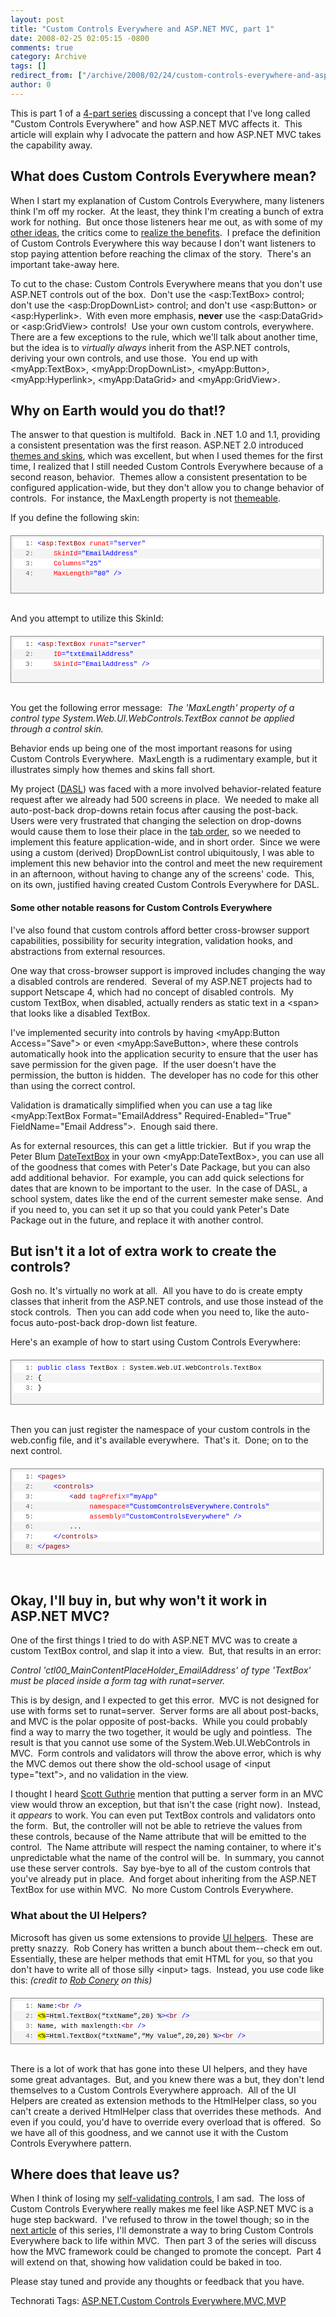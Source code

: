 ```yaml
---
layout: post
title: "Custom Controls Everywhere and ASP.NET MVC, part 1"
date: 2008-02-25 02:05:15 -0800
comments: true
category: Archive
tags: []
redirect_from: ["/archive/2008/02/24/custom-controls-everywhere-and-asp.net-mvc-part-1.aspx/"]
author: 0
---
```

<!-- more -->
<p>This is part 1 of a <a href="http://blog.jeffhandley.com/archive/2008/02/13/custom-controls-everywhere-and-asp.net-mvc-part-0.aspx">4-part series</a> discussing a concept that I've long called "Custom Controls Everywhere" and how ASP.NET MVC affects it.  This article will explain why I advocate the pattern and how ASP.NET MVC takes the capability away.</p>
<h2>What does Custom Controls Everywhere mean?</h2>
<p>When I start my explanation of Custom Controls Everywhere, many listeners think I'm off my rocker.  At the least, they think I'm creating a bunch of extra work for nothing.  But once those listeners hear me out, as with some of my <a href="http://blog.jeffhandley.com/archive/2007/11/19/criticism-of-my-extended-mvp-pattern.aspx">other ideas</a>, the critics come to <a href="http://blog.jeffhandley.com/archive/2008/01/15/extended-mvp-pattern---domain-validation.aspx#110">realize the benefits</a>.  I preface the definition of Custom Controls Everywhere this way because I don't want listeners to stop paying attention before reaching the climax of the story.  There's an important take-away here.</p>
<p>To cut to the chase: Custom Controls Everywhere means that you don't use ASP.NET controls out of the box.  Don't use the &lt;asp:TextBox&gt; control; don't use the &lt;asp:DropDownList&gt; control; and don't use &lt;asp:Button&gt; or &lt;asp:Hyperlink&gt;.  With even more emphasis, <strong>never</strong> use the &lt;asp:DataGrid&gt; or &lt;asp:GridView&gt; controls!  Use your own custom controls, everywhere.  There are a few exceptions to the rule, which we'll talk about another time, but the idea is to <em>virtually always</em> inherit from the ASP.NET controls, deriving your own controls, and use those.  You end up with &lt;myApp:TextBox&gt;, &lt;myApp:DropDownList&gt;, &lt;myApp:Button&gt;, &lt;myApp:Hyperlink&gt;, &lt;myApp:DataGrid&gt; and &lt;myApp:GridView&gt;.</p>
<h2>Why on Earth would you do that!?</h2>
<p>The answer to that question is multifold.  Back in .NET 1.0 and 1.1, providing a consistent presentation was the first reason. ASP.NET 2.0 introduced <a href="http://msdn2.microsoft.com/en-us/library/ykzx33wh(VS.80).aspx">themes and skins</a>, which was excellent, but when I used themes for the first time, I realized that I still needed Custom Controls Everywhere because of a second reason, behavior.  Themes allow a consistent presentation to be configured application-wide, but they don't allow you to change behavior of controls.  For instance, the MaxLength property is not <a href="http://msdn2.microsoft.com/en-us/library/system.web.ui.themeableattribute(VS.80).aspx">themeable</a>.</p>
<p>If you define the following skin:</p>
<div style="BORDER-RIGHT: gray 1px solid; PADDING-RIGHT: 4px; BORDER-TOP: gray 1px solid; PADDING-LEFT: 4px; FONT-SIZE: 8pt; PADDING-BOTTOM: 4px; MARGIN: 20px 0px 10px; OVERFLOW: auto; BORDER-LEFT: gray 1px solid; WIDTH: 97.5%; CURSOR: text; MAX-HEIGHT: 200px; LINE-HEIGHT: 12pt; PADDING-TOP: 4px; BORDER-BOTTOM: gray 1px solid; FONT-FAMILY: consolas, 'Courier New', courier, monospace; HEIGHT: 83px; BACKGROUND-COLOR: #f4f4f4">
<div style="PADDING-RIGHT: 0px; PADDING-LEFT: 0px; FONT-SIZE: 8pt; PADDING-BOTTOM: 0px; OVERFLOW: visible; WIDTH: 100%; COLOR: black; BORDER-TOP-STYLE: none; LINE-HEIGHT: 12pt; PADDING-TOP: 0px; FONT-FAMILY: consolas, 'Courier New', courier, monospace; BORDER-RIGHT-STYLE: none; BORDER-LEFT-STYLE: none; BACKGROUND-COLOR: #f4f4f4; BORDER-BOTTOM-STYLE: none">
<pre style="PADDING-RIGHT: 0px; PADDING-LEFT: 0px; FONT-SIZE: 8pt; PADDING-BOTTOM: 0px; MARGIN: 0em; OVERFLOW: visible; WIDTH: 100%; COLOR: black; BORDER-TOP-STYLE: none; LINE-HEIGHT: 12pt; PADDING-TOP: 0px; FONT-FAMILY: consolas, 'Courier New', courier, monospace; BORDER-RIGHT-STYLE: none; BORDER-LEFT-STYLE: none; BACKGROUND-COLOR: white; BORDER-BOTTOM-STYLE: none"><span style="COLOR: #606060">   1:</span> <span style="COLOR: #0000ff">&lt;</span><span style="COLOR: #800000">asp:TextBox</span> <span style="COLOR: #ff0000">runat</span><span style="COLOR: #0000ff">="server"</span></pre>
<pre style="PADDING-RIGHT: 0px; PADDING-LEFT: 0px; FONT-SIZE: 8pt; PADDING-BOTTOM: 0px; MARGIN: 0em; OVERFLOW: visible; WIDTH: 100%; COLOR: black; BORDER-TOP-STYLE: none; LINE-HEIGHT: 12pt; PADDING-TOP: 0px; FONT-FAMILY: consolas, 'Courier New', courier, monospace; BORDER-RIGHT-STYLE: none; BORDER-LEFT-STYLE: none; BACKGROUND-COLOR: #f4f4f4; BORDER-BOTTOM-STYLE: none"><span style="COLOR: #606060">   2:</span>     <span style="COLOR: #ff0000">SkinId</span><span style="COLOR: #0000ff">="EmailAddress"</span></pre>
<pre style="PADDING-RIGHT: 0px; PADDING-LEFT: 0px; FONT-SIZE: 8pt; PADDING-BOTTOM: 0px; MARGIN: 0em; OVERFLOW: visible; WIDTH: 100%; COLOR: black; BORDER-TOP-STYLE: none; LINE-HEIGHT: 12pt; PADDING-TOP: 0px; FONT-FAMILY: consolas, 'Courier New', courier, monospace; BORDER-RIGHT-STYLE: none; BORDER-LEFT-STYLE: none; BACKGROUND-COLOR: white; BORDER-BOTTOM-STYLE: none"><span style="COLOR: #606060">   3:</span>     <span style="COLOR: #ff0000">Columns</span><span style="COLOR: #0000ff">="25"</span></pre>
<pre style="PADDING-RIGHT: 0px; PADDING-LEFT: 0px; FONT-SIZE: 8pt; PADDING-BOTTOM: 0px; MARGIN: 0em; OVERFLOW: visible; WIDTH: 100%; COLOR: black; BORDER-TOP-STYLE: none; LINE-HEIGHT: 12pt; PADDING-TOP: 0px; FONT-FAMILY: consolas, 'Courier New', courier, monospace; BORDER-RIGHT-STYLE: none; BORDER-LEFT-STYLE: none; BACKGROUND-COLOR: #f4f4f4; BORDER-BOTTOM-STYLE: none"><span style="COLOR: #606060">   4:</span>     <span style="COLOR: #ff0000">MaxLength</span><span style="COLOR: #0000ff">="80"</span> <span style="COLOR: #0000ff">/&gt;</span></pre>
</div>
</div>
<p><br />
And you attempt to utilize this SkinId:</p>
<div style="BORDER-RIGHT: gray 1px solid; PADDING-RIGHT: 4px; BORDER-TOP: gray 1px solid; PADDING-LEFT: 4px; FONT-SIZE: 8pt; PADDING-BOTTOM: 4px; MARGIN: 20px 0px 10px; OVERFLOW: auto; BORDER-LEFT: gray 1px solid; WIDTH: 97.5%; CURSOR: text; MAX-HEIGHT: 200px; LINE-HEIGHT: 12pt; PADDING-TOP: 4px; BORDER-BOTTOM: gray 1px solid; FONT-FAMILY: consolas, 'Courier New', courier, monospace; HEIGHT: 65px; BACKGROUND-COLOR: #f4f4f4">
<div style="PADDING-RIGHT: 0px; PADDING-LEFT: 0px; FONT-SIZE: 8pt; PADDING-BOTTOM: 0px; OVERFLOW: visible; WIDTH: 100%; COLOR: black; BORDER-TOP-STYLE: none; LINE-HEIGHT: 12pt; PADDING-TOP: 0px; FONT-FAMILY: consolas, 'Courier New', courier, monospace; BORDER-RIGHT-STYLE: none; BORDER-LEFT-STYLE: none; BACKGROUND-COLOR: #f4f4f4; BORDER-BOTTOM-STYLE: none">
<pre style="PADDING-RIGHT: 0px; PADDING-LEFT: 0px; FONT-SIZE: 8pt; PADDING-BOTTOM: 0px; MARGIN: 0em; OVERFLOW: visible; WIDTH: 100%; COLOR: black; BORDER-TOP-STYLE: none; LINE-HEIGHT: 12pt; PADDING-TOP: 0px; FONT-FAMILY: consolas, 'Courier New', courier, monospace; BORDER-RIGHT-STYLE: none; BORDER-LEFT-STYLE: none; BACKGROUND-COLOR: white; BORDER-BOTTOM-STYLE: none"><span style="COLOR: #606060">   1:</span> <span style="COLOR: #0000ff">&lt;</span><span style="COLOR: #800000">asp:TextBox</span> <span style="COLOR: #ff0000">runat</span><span style="COLOR: #0000ff">="server"</span></pre>
<pre style="PADDING-RIGHT: 0px; PADDING-LEFT: 0px; FONT-SIZE: 8pt; PADDING-BOTTOM: 0px; MARGIN: 0em; OVERFLOW: visible; WIDTH: 100%; COLOR: black; BORDER-TOP-STYLE: none; LINE-HEIGHT: 12pt; PADDING-TOP: 0px; FONT-FAMILY: consolas, 'Courier New', courier, monospace; BORDER-RIGHT-STYLE: none; BORDER-LEFT-STYLE: none; BACKGROUND-COLOR: #f4f4f4; BORDER-BOTTOM-STYLE: none"><span style="COLOR: #606060">   2:</span>     <span style="COLOR: #ff0000">ID</span><span style="COLOR: #0000ff">="txtEmailAddress"</span></pre>
<pre style="PADDING-RIGHT: 0px; PADDING-LEFT: 0px; FONT-SIZE: 8pt; PADDING-BOTTOM: 0px; MARGIN: 0em; OVERFLOW: visible; WIDTH: 100%; COLOR: black; BORDER-TOP-STYLE: none; LINE-HEIGHT: 12pt; PADDING-TOP: 0px; FONT-FAMILY: consolas, 'Courier New', courier, monospace; BORDER-RIGHT-STYLE: none; BORDER-LEFT-STYLE: none; BACKGROUND-COLOR: white; BORDER-BOTTOM-STYLE: none"><span style="COLOR: #606060">   3:</span>     <span style="COLOR: #ff0000">SkinId</span><span style="COLOR: #0000ff">="EmailAddress"</span> <span style="COLOR: #0000ff">/&gt;</span></pre>
</div>
</div>
<p><br />
You get the following error message:  <em>The 'MaxLength' property of a control type System.Web.UI.WebControls.TextBox cannot be applied through a control skin.</em></p>
<p>Behavior ends up being one of the most important reasons for using Custom Controls Everywhere.  MaxLength is a rudimentary example, but it illustrates simply how themes and skins fall short.</p>
<p>My project (<a href="http://blog.jeffhandley.com/archive/2007/10/31/blog.jeffhandley.com-version-4.aspx">DASL</a>) was faced with a more involved behavior-related feature request after we already had 500 screens in place.  We needed to make all auto-post-back drop-downs retain focus after causing the post-back.  Users were very frustrated that changing the selection on drop-downs would cause them to lose their place in the <a href="http://www.codinghorror.com/blog/archives/001055.html">tab order</a>, so we needed to implement this feature application-wide, and in short order.  Since we were using a custom (derived) DropDownList control ubiquitously, I was able to implement this new behavior into the control and meet the new requirement in an afternoon, without having to change any of the screens' code.  This, on its own, justified having created Custom Controls Everywhere for DASL.</p>
<h4>Some other notable reasons for Custom Controls Everywhere</h4>
<p>I've also found that custom controls afford better cross-browser support capabilities, possibility for security integration, validation hooks, and abstractions from external resources.</p>
<p>One way that cross-browser support is improved includes changing the way a disabled controls are rendered.  Several of my ASP.NET projects had to support Netscape 4, which had no concept of disabled controls.  My custom TextBox, when disabled, actually renders as static text in a &lt;span&gt; that looks like a disabled TextBox.</p>
<p>I've implemented security into controls by having &lt;myApp:Button Access="Save"&gt; or even &lt;myApp:SaveButton&gt;, where these controls automatically hook into the application security to ensure that the user has save permission for the given page.  If the user doesn't have the permission, the button is hidden.  The developer has no code for this other than using the correct control.</p>
<p>Validation is dramatically simplified when you can use a tag like &lt;myApp:TextBox Format="EmailAddress" Required-Enabled="True" FieldName="Email Address"&gt;.  Enough said there.</p>
<p>As for external resources, this can get a little trickier.  But if you wrap the Peter Blum <a href="http://peterblum.com/DES/DateAndTime.aspx#DateTextBox">DateTextBox</a> in your own &lt;myApp:DateTextBox&gt;, you can use all of the goodness that comes with Peter's Date Package, but you can also add additional behavior.  For example, you can add quick selections for dates that are known to be important to the user.  In the case of DASL, a school system, dates like the end of the current semester make sense.  And if you need to, you can set it up so that you could yank Peter's Date Package out in the future, and replace it with another control.</p>
<h2>But isn't it a lot of extra work to create the controls?</h2>
<p>Gosh no. It's virtually no work at all.  All you have to do is create empty classes that inherit from the ASP.NET controls, and use those instead of the stock controls.  Then you can add code when you need to, like the auto-focus auto-post-back drop-down list feature.</p>
<p>Here's an example of how to start using Custom Controls Everywhere:</p>
<div style="BORDER-RIGHT: gray 1px solid; PADDING-RIGHT: 4px; BORDER-TOP: gray 1px solid; PADDING-LEFT: 4px; FONT-SIZE: 8pt; PADDING-BOTTOM: 4px; MARGIN: 20px 0px 10px; OVERFLOW: auto; BORDER-LEFT: gray 1px solid; WIDTH: 97.5%; CURSOR: text; MAX-HEIGHT: 200px; LINE-HEIGHT: 12pt; PADDING-TOP: 4px; BORDER-BOTTOM: gray 1px solid; FONT-FAMILY: consolas, 'Courier New', courier, monospace; HEIGHT: 62px; BACKGROUND-COLOR: #f4f4f4">
<div style="PADDING-RIGHT: 0px; PADDING-LEFT: 0px; FONT-SIZE: 8pt; PADDING-BOTTOM: 0px; OVERFLOW: visible; WIDTH: 100%; COLOR: black; BORDER-TOP-STYLE: none; LINE-HEIGHT: 12pt; PADDING-TOP: 0px; FONT-FAMILY: consolas, 'Courier New', courier, monospace; BORDER-RIGHT-STYLE: none; BORDER-LEFT-STYLE: none; BACKGROUND-COLOR: #f4f4f4; BORDER-BOTTOM-STYLE: none">
<pre style="PADDING-RIGHT: 0px; PADDING-LEFT: 0px; FONT-SIZE: 8pt; PADDING-BOTTOM: 0px; MARGIN: 0em; OVERFLOW: visible; WIDTH: 100%; COLOR: black; BORDER-TOP-STYLE: none; LINE-HEIGHT: 12pt; PADDING-TOP: 0px; FONT-FAMILY: consolas, 'Courier New', courier, monospace; BORDER-RIGHT-STYLE: none; BORDER-LEFT-STYLE: none; BACKGROUND-COLOR: white; BORDER-BOTTOM-STYLE: none"><span style="COLOR: #606060">   1:</span> <span style="COLOR: #0000ff">public</span> <span style="COLOR: #0000ff">class</span> TextBox : System.Web.UI.WebControls.TextBox</pre>
<pre style="PADDING-RIGHT: 0px; PADDING-LEFT: 0px; FONT-SIZE: 8pt; PADDING-BOTTOM: 0px; MARGIN: 0em; OVERFLOW: visible; WIDTH: 100%; COLOR: black; BORDER-TOP-STYLE: none; LINE-HEIGHT: 12pt; PADDING-TOP: 0px; FONT-FAMILY: consolas, 'Courier New', courier, monospace; BORDER-RIGHT-STYLE: none; BORDER-LEFT-STYLE: none; BACKGROUND-COLOR: #f4f4f4; BORDER-BOTTOM-STYLE: none"><span style="COLOR: #606060">   2:</span> {</pre>
<pre style="PADDING-RIGHT: 0px; PADDING-LEFT: 0px; FONT-SIZE: 8pt; PADDING-BOTTOM: 0px; MARGIN: 0em; OVERFLOW: visible; WIDTH: 100%; COLOR: black; BORDER-TOP-STYLE: none; LINE-HEIGHT: 12pt; PADDING-TOP: 0px; FONT-FAMILY: consolas, 'Courier New', courier, monospace; BORDER-RIGHT-STYLE: none; BORDER-LEFT-STYLE: none; BACKGROUND-COLOR: white; BORDER-BOTTOM-STYLE: none"><span style="COLOR: #606060">   3:</span> }</pre>
</div>
</div>
<p><br />
Then you can just register the namespace of your custom controls in the web.config file, and it's available everywhere.  That's it.  Done; on to the next control.</p>
<div style="BORDER-RIGHT: gray 1px solid; PADDING-RIGHT: 4px; BORDER-TOP: gray 1px solid; PADDING-LEFT: 4px; FONT-SIZE: 8pt; PADDING-BOTTOM: 4px; MARGIN: 20px 0px 10px; OVERFLOW: auto; BORDER-LEFT: gray 1px solid; WIDTH: 97.5%; CURSOR: text; MAX-HEIGHT: 200px; LINE-HEIGHT: 12pt; PADDING-TOP: 4px; BORDER-BOTTOM: gray 1px solid; FONT-FAMILY: consolas, 'Courier New', courier, monospace; BACKGROUND-COLOR: #f4f4f4">
<div style="PADDING-RIGHT: 0px; PADDING-LEFT: 0px; FONT-SIZE: 8pt; PADDING-BOTTOM: 0px; OVERFLOW: visible; WIDTH: 100%; COLOR: black; BORDER-TOP-STYLE: none; LINE-HEIGHT: 12pt; PADDING-TOP: 0px; FONT-FAMILY: consolas, 'Courier New', courier, monospace; BORDER-RIGHT-STYLE: none; BORDER-LEFT-STYLE: none; BACKGROUND-COLOR: #f4f4f4; BORDER-BOTTOM-STYLE: none">
<pre style="PADDING-RIGHT: 0px; PADDING-LEFT: 0px; FONT-SIZE: 8pt; PADDING-BOTTOM: 0px; MARGIN: 0em; OVERFLOW: visible; WIDTH: 100%; COLOR: black; BORDER-TOP-STYLE: none; LINE-HEIGHT: 12pt; PADDING-TOP: 0px; FONT-FAMILY: consolas, 'Courier New', courier, monospace; BORDER-RIGHT-STYLE: none; BORDER-LEFT-STYLE: none; BACKGROUND-COLOR: white; BORDER-BOTTOM-STYLE: none"><span style="COLOR: #606060">   1:</span> <span style="COLOR: #0000ff">&lt;</span><span style="COLOR: #800000">pages</span><span style="COLOR: #0000ff">&gt;</span></pre>
<pre style="PADDING-RIGHT: 0px; PADDING-LEFT: 0px; FONT-SIZE: 8pt; PADDING-BOTTOM: 0px; MARGIN: 0em; OVERFLOW: visible; WIDTH: 100%; COLOR: black; BORDER-TOP-STYLE: none; LINE-HEIGHT: 12pt; PADDING-TOP: 0px; FONT-FAMILY: consolas, 'Courier New', courier, monospace; BORDER-RIGHT-STYLE: none; BORDER-LEFT-STYLE: none; BACKGROUND-COLOR: #f4f4f4; BORDER-BOTTOM-STYLE: none"><span style="COLOR: #606060">   2:</span>     <span style="COLOR: #0000ff">&lt;</span><span style="COLOR: #800000">controls</span><span style="COLOR: #0000ff">&gt;</span></pre>
<pre style="PADDING-RIGHT: 0px; PADDING-LEFT: 0px; FONT-SIZE: 8pt; PADDING-BOTTOM: 0px; MARGIN: 0em; OVERFLOW: visible; WIDTH: 100%; COLOR: black; BORDER-TOP-STYLE: none; LINE-HEIGHT: 12pt; PADDING-TOP: 0px; FONT-FAMILY: consolas, 'Courier New', courier, monospace; BORDER-RIGHT-STYLE: none; BORDER-LEFT-STYLE: none; BACKGROUND-COLOR: white; BORDER-BOTTOM-STYLE: none"><span style="COLOR: #606060">   3:</span>         <span style="COLOR: #0000ff">&lt;</span><span style="COLOR: #800000">add</span> <span style="COLOR: #ff0000">tagPrefix</span><span style="COLOR: #0000ff">="myApp"</span></pre>
<pre style="PADDING-RIGHT: 0px; PADDING-LEFT: 0px; FONT-SIZE: 8pt; PADDING-BOTTOM: 0px; MARGIN: 0em; OVERFLOW: visible; WIDTH: 100%; COLOR: black; BORDER-TOP-STYLE: none; LINE-HEIGHT: 12pt; PADDING-TOP: 0px; FONT-FAMILY: consolas, 'Courier New', courier, monospace; BORDER-RIGHT-STYLE: none; BORDER-LEFT-STYLE: none; BACKGROUND-COLOR: #f4f4f4; BORDER-BOTTOM-STYLE: none"><span style="COLOR: #606060">   4:</span>              <span style="COLOR: #ff0000">namespace</span><span style="COLOR: #0000ff">="CustomControlsEverywhere.Controls"</span></pre>
<pre style="PADDING-RIGHT: 0px; PADDING-LEFT: 0px; FONT-SIZE: 8pt; PADDING-BOTTOM: 0px; MARGIN: 0em; OVERFLOW: visible; WIDTH: 100%; COLOR: black; BORDER-TOP-STYLE: none; LINE-HEIGHT: 12pt; PADDING-TOP: 0px; FONT-FAMILY: consolas, 'Courier New', courier, monospace; BORDER-RIGHT-STYLE: none; BORDER-LEFT-STYLE: none; BACKGROUND-COLOR: white; BORDER-BOTTOM-STYLE: none"><span style="COLOR: #606060">   5:</span>              <span style="COLOR: #ff0000">assembly</span><span style="COLOR: #0000ff">="CustomControlsEverywhere"</span> <span style="COLOR: #0000ff">/&gt;</span></pre>
<pre style="PADDING-RIGHT: 0px; PADDING-LEFT: 0px; FONT-SIZE: 8pt; PADDING-BOTTOM: 0px; MARGIN: 0em; OVERFLOW: visible; WIDTH: 100%; COLOR: black; BORDER-TOP-STYLE: none; LINE-HEIGHT: 12pt; PADDING-TOP: 0px; FONT-FAMILY: consolas, 'Courier New', courier, monospace; BORDER-RIGHT-STYLE: none; BORDER-LEFT-STYLE: none; BACKGROUND-COLOR: #f4f4f4; BORDER-BOTTOM-STYLE: none"><span style="COLOR: #606060">   6:</span>         ...</pre>
<pre style="PADDING-RIGHT: 0px; PADDING-LEFT: 0px; FONT-SIZE: 8pt; PADDING-BOTTOM: 0px; MARGIN: 0em; OVERFLOW: visible; WIDTH: 100%; COLOR: black; BORDER-TOP-STYLE: none; LINE-HEIGHT: 12pt; PADDING-TOP: 0px; FONT-FAMILY: consolas, 'Courier New', courier, monospace; BORDER-RIGHT-STYLE: none; BORDER-LEFT-STYLE: none; BACKGROUND-COLOR: white; BORDER-BOTTOM-STYLE: none"><span style="COLOR: #606060">   7:</span>     <span style="COLOR: #0000ff">&lt;/</span><span style="COLOR: #800000">controls</span><span style="COLOR: #0000ff">&gt;</span></pre>
<pre style="PADDING-RIGHT: 0px; PADDING-LEFT: 0px; FONT-SIZE: 8pt; PADDING-BOTTOM: 0px; MARGIN: 0em; OVERFLOW: visible; WIDTH: 100%; COLOR: black; BORDER-TOP-STYLE: none; LINE-HEIGHT: 12pt; PADDING-TOP: 0px; FONT-FAMILY: consolas, 'Courier New', courier, monospace; BORDER-RIGHT-STYLE: none; BORDER-LEFT-STYLE: none; BACKGROUND-COLOR: #f4f4f4; BORDER-BOTTOM-STYLE: none"><span style="COLOR: #606060">   8:</span> <span style="COLOR: #0000ff">&lt;/</span><span style="COLOR: #800000">pages</span><span style="COLOR: #0000ff">&gt;</span></pre>
</div>
</div>
<p> </p>
<h2>Okay, I'll buy in, but why won't it work in ASP.NET MVC?</h2>
<p>One of the first things I tried to do with ASP.NET MVC was to create a custom TextBox control, and slap it into a view.  But, that results in an error:</p>
<p><em>Control 'ctl00_MainContentPlaceHolder_EmailAddress' of type 'TextBox' must be placed inside a form tag with runat=server.</em></p>
<p>This is by design, and I expected to get this error.  MVC is not designed for use with forms set to runat=server.  Server forms are all about post-backs, and MVC is the polar opposite of post-backs.  While you could probably find a way to marry the two together, it would be ugly and pointless.  The result is that you cannot use some of the System.Web.UI.WebControls in MVC.  Form controls and validators will throw the above error, which is why the MVC demos out there show the old-school usage of &lt;input type="text"&gt;, and no validation in the view.</p>
<p>I thought I heard <a href="http://weblogs.asp.net/scottgu/">Scott Guthrie</a> mention that putting a server form in an MVC view would throw an exception, but that isn't the case (right now).  Instead, it <em>appears</em> to work. You can even put TextBox controls and validators onto the form.  But, the controller will not be able to retrieve the values from these controls, because of the Name attribute that will be emitted to the control.  The Name attribute will respect the naming container, to where it's unpredictable what the name of the control will be.  In summary, you cannot use these server controls.  Say bye-bye to all of the custom controls that you've already put in place.  And forget about inheriting from the ASP.NET TextBox for use within MVC.  No more Custom Controls Everywhere.</p>
<h3>What about the UI Helpers?</h3>
<p>Microsoft has given us some extensions to provide <a href="http://blog.wekeroad.com/2007/12/05/aspnet-mvc-preview-using-the-mvc-ui-helpers/">UI helpers</a>.  These are pretty snazzy.  Rob Conery has written a bunch about them--check em out.  Essentially, these are helper methods that emit HTML for you, so that you don't have to write all of those silly &lt;input&gt; tags.  Instead, you use code like this: <em>(credit to <a href="http://blog.wekeroad.com/">Rob Conery</a> on this)</em></p>
<div style="BORDER-RIGHT: gray 1px solid; PADDING-RIGHT: 4px; BORDER-TOP: gray 1px solid; PADDING-LEFT: 4px; FONT-SIZE: 8pt; PADDING-BOTTOM: 4px; MARGIN: 20px 0px 10px; OVERFLOW: auto; BORDER-LEFT: gray 1px solid; WIDTH: 97.5%; CURSOR: text; MAX-HEIGHT: 200px; LINE-HEIGHT: 12pt; PADDING-TOP: 4px; BORDER-BOTTOM: gray 1px solid; FONT-FAMILY: consolas, 'Courier New', courier, monospace; BACKGROUND-COLOR: #f4f4f4">
<div style="PADDING-RIGHT: 0px; PADDING-LEFT: 0px; FONT-SIZE: 8pt; PADDING-BOTTOM: 0px; OVERFLOW: visible; WIDTH: 100%; COLOR: black; BORDER-TOP-STYLE: none; LINE-HEIGHT: 12pt; PADDING-TOP: 0px; FONT-FAMILY: consolas, 'Courier New', courier, monospace; BORDER-RIGHT-STYLE: none; BORDER-LEFT-STYLE: none; BACKGROUND-COLOR: #f4f4f4; BORDER-BOTTOM-STYLE: none">
<pre style="PADDING-RIGHT: 0px; PADDING-LEFT: 0px; FONT-SIZE: 8pt; PADDING-BOTTOM: 0px; MARGIN: 0em; OVERFLOW: visible; WIDTH: 100%; COLOR: black; BORDER-TOP-STYLE: none; LINE-HEIGHT: 12pt; PADDING-TOP: 0px; FONT-FAMILY: consolas, 'Courier New', courier, monospace; BORDER-RIGHT-STYLE: none; BORDER-LEFT-STYLE: none; BACKGROUND-COLOR: white; BORDER-BOTTOM-STYLE: none"><span style="COLOR: #606060">   1:</span> Name:<span style="COLOR: #0000ff">&lt;</span><span style="COLOR: #800000">br</span> <span style="COLOR: #0000ff">/&gt;</span></pre>
<pre style="PADDING-RIGHT: 0px; PADDING-LEFT: 0px; FONT-SIZE: 8pt; PADDING-BOTTOM: 0px; MARGIN: 0em; OVERFLOW: visible; WIDTH: 100%; COLOR: black; BORDER-TOP-STYLE: none; LINE-HEIGHT: 12pt; PADDING-TOP: 0px; FONT-FAMILY: consolas, 'Courier New', courier, monospace; BORDER-RIGHT-STYLE: none; BORDER-LEFT-STYLE: none; BACKGROUND-COLOR: #f4f4f4; BORDER-BOTTOM-STYLE: none"><span style="COLOR: #606060">   2:</span> <span style="BACKGROUND-COLOR: #ffff00">&lt;%</span>=Html.TextBox(“txtName”,20) %<span style="COLOR: #0000ff">&gt;&lt;</span><span style="COLOR: #800000">br</span> <span style="COLOR: #0000ff">/&gt;</span></pre>
<pre style="PADDING-RIGHT: 0px; PADDING-LEFT: 0px; FONT-SIZE: 8pt; PADDING-BOTTOM: 0px; MARGIN: 0em; OVERFLOW: visible; WIDTH: 100%; COLOR: black; BORDER-TOP-STYLE: none; LINE-HEIGHT: 12pt; PADDING-TOP: 0px; FONT-FAMILY: consolas, 'Courier New', courier, monospace; BORDER-RIGHT-STYLE: none; BORDER-LEFT-STYLE: none; BACKGROUND-COLOR: white; BORDER-BOTTOM-STYLE: none"><span style="COLOR: #606060">   3:</span> Name, with maxlength:<span style="COLOR: #0000ff">&lt;</span><span style="COLOR: #800000">br</span> <span style="COLOR: #0000ff">/&gt;</span></pre>
<pre style="PADDING-RIGHT: 0px; PADDING-LEFT: 0px; FONT-SIZE: 8pt; PADDING-BOTTOM: 0px; MARGIN: 0em; OVERFLOW: visible; WIDTH: 100%; COLOR: black; BORDER-TOP-STYLE: none; LINE-HEIGHT: 12pt; PADDING-TOP: 0px; FONT-FAMILY: consolas, 'Courier New', courier, monospace; BORDER-RIGHT-STYLE: none; BORDER-LEFT-STYLE: none; BACKGROUND-COLOR: #f4f4f4; BORDER-BOTTOM-STYLE: none"><span style="COLOR: #606060">   4:</span> <span style="BACKGROUND-COLOR: #ffff00">&lt;%</span>=Html.TextBox(“txtName”,“My Value”,20,20) %<span style="COLOR: #0000ff">&gt;&lt;</span><span style="COLOR: #800000">br</span> <span style="COLOR: #0000ff">/&gt;</span></pre>
</div>
</div>
<p><br />
There is a lot of work that has gone into these UI helpers, and they have some great advantages.  But, and you knew there was a but, they don't lend themselves to a Custom Controls Everywhere approach.  All of the UI Helpers are created as extension methods to the HtmlHelper class, so you can't create a derived HtmlHelper class that overrides these methods.  And even if you could, you'd have to override every overload that is offered.  So we have all of this goodness, and we cannot use it with the Custom Controls Everywhere pattern.</p>
<h2>Where does that leave us?</h2>
<p>When I think of losing my <a href="http://blog.jeffhandley.com/archive/2008/02/12/self-validating-form-controls.aspx">self-validating controls</a>, I am sad.  The loss of Custom Controls Everywhere really makes me feel like ASP.NET MVC is a huge step backward.  I've refused to throw in the towel though; so in the <a href="http://blog.jeffhandley.com/archive/2008/03/08/custom-controls-everywhere-and-asp.net-mvc-part-2.aspx">next article</a> of this series, I'll demonstrate a way to bring Custom Controls Everywhere back to life within MVC.  Then part 3 of the series will discuss how the MVC framework could be changed to promote the concept.  Part 4 will extend on that, showing how validation could be baked in too.</p>
<p>Please stay tuned and provide any thoughts or feedback that you have.</p>
<div class="wlWriterSmartContent" id="scid:0767317B-992E-4b12-91E0-4F059A8CECA8:b8f06323-c73c-4bed-b3c7-c84f89d1b11f" style="PADDING-RIGHT: 0px; DISPLAY: inline; PADDING-LEFT: 0px; PADDING-BOTTOM: 0px; MARGIN: 0px; PADDING-TOP: 0px">Technorati Tags: <a rel="tag" href="http://technorati.com/tags/ASP.NET">ASP.NET</a>,<a rel="tag" href="http://technorati.com/tags/Custom%20Controls%20Everywhere">Custom Controls Everywhere</a>,<a rel="tag" href="http://technorati.com/tags/MVC">MVC</a>,<a rel="tag" href="http://technorati.com/tags/MVP">MVP</a></div>

